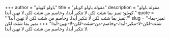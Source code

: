 +++
author = "باولو كويلو"
title = "مقولة باولو كويلو"
description = "مقولة باولو كويلو: تميز بما شئت لكن لا تتكبر أبدا، وخاصم من شئت لكن لا تهين أبدا."
quote = '''تميز بما شئت لكن لا تتكبر أبدا، وخاصم من شئت لكن لا تهين أبدا.'''
slug = "تميز-بما-شئت-لكن-لا-تتكبر-أبدا،-وخاصم-من-شئت-لكن-لا-تهين-أبدا"
+++
تميز بما شئت لكن لا تتكبر أبدا، وخاصم من شئت لكن لا تهين أبدا.
